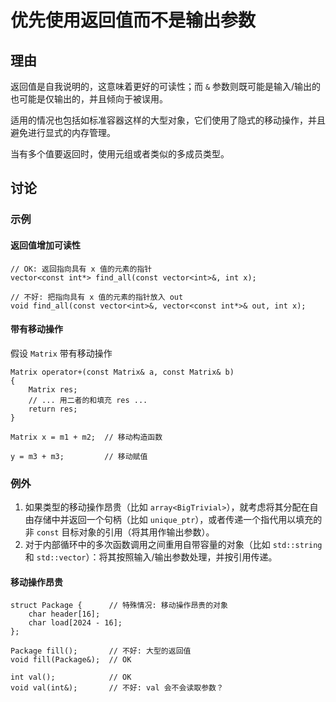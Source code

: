 <h1>优先使用返回值而不是输出参数</h1>

<h2>理由</h2>

返回值是自我说明的，这意味着更好的可读性；而 `&` 参数则既可能是输入/输出的也可能是仅输出的，并且倾向于被误用。

适用的情况也包括如标准容器这样的大型对象，它们使用了隐式的移动操作，并且避免进行显式的内存管理。

当有多个值要返回时，使用元组或者类似的多成员类型。

<h2>讨论</h2>

<h3>示例</h3>

<h4>返回值增加可读性</h4>

    // OK: 返回指向具有 x 值的元素的指针
    vector<const int*> find_all(const vector<int>&, int x);

    // 不好: 把指向具有 x 值的元素的指针放入 out
    void find_all(const vector<int>&, vector<const int*>& out, int x);

<h4>带有移动操作</h4>

假设 `Matrix` 带有移动操作

    Matrix operator+(const Matrix& a, const Matrix& b)
    {
        Matrix res;
        // ... 用二者的和填充 res ...
        return res;
    }

    Matrix x = m1 + m2;  // 移动构造函数

    y = m3 + m3;         // 移动赋值

<h3>例外</h3>

1. 如果类型的移动操作昂贵（比如 `array<BigTrivial>`），就考虑将其分配在自由存储中并返回一个句柄（比如 `unique_ptr`），或者传递一个指代用以填充的非 `const` 目标对象的引用（将其用作输出参数）。
2. 对于内部循环中的多次函数调用之间重用自带容量的对象（比如 `std::string` 和 `std::vector`）：将其按照输入/输出参数处理，并按引用传递。

<h4>移动操作昂贵</h4>

    struct Package {      // 特殊情况: 移动操作昂贵的对象
        char header[16];
        char load[2024 - 16];
    };

    Package fill();       // 不好: 大型的返回值
    void fill(Package&);  // OK

    int val();            // OK
    void val(int&);       // 不好: val 会不会读取参数？